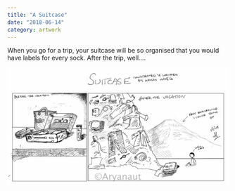 ```yaml
---
title: "A Suitcase"
date: "2018-06-14"
category: artwork
---
```


When you go for a trip, your suitcase will be so organised that you would have labels for every sock. After the trip, well....

![](/images/2020/06/whatsapp-image-2020-06-14-at-9.25.40-pm.jpeg)
